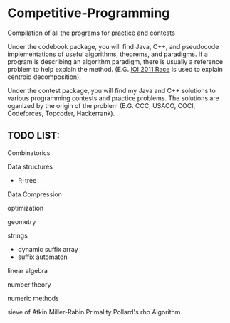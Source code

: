 # Competitive-Programming
Compilation of all the programs for practice and contests	

Under the codebook package, you will find Java, C++, and pseudocode implementations of useful algorithms, theorems, and paradigms. If a program is describing an algorithm paradigm, there is usually a reference problem to help explain the method. (E.G. <a href = "https://github.com/jeffrey-xiao/Competitive-Programming/blob/master/src/codebook/algorithms/CentroidDecomposition.cpp" target = "blank">IOI 2011 Race</a> is used to explain centroid decomposition).

Under the contest package, you will find my Java and C++ solutions to various programming contests and practice problems. The solutions are oganized by the origin of the problem (E.G. CCC, USACO, COCI, Codeforces, Topcoder, Hackerrank).
## TODO LIST:

Combinatorics

Data structures
 - R-tree

Data Compression

optimization

geometry

strings
 - dynamic suffix array
 - suffix automaton

linear algebra

number theory

numeric methods


sieve of Atkin
Miller-Rabin Primality 
Pollard's rho Algorithm


